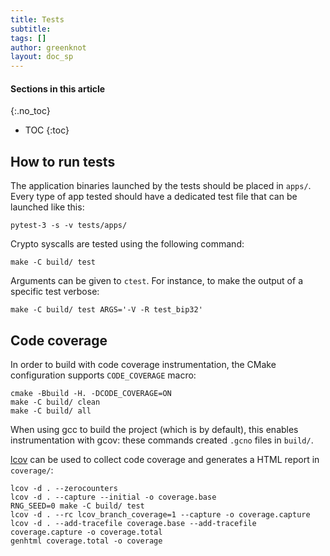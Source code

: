 ```yaml
---
title: Tests
subtitle:
tags: []
author: greenknot
layout: doc_sp
---
```


#### Sections in this article
{:.no_toc}
* TOC
{:toc}

## How to run tests

The application binaries launched by the tests should be placed in `apps/`.
Every type of app tested should have a dedicated test file that can be launched like this:

```console
pytest-3 -s -v tests/apps/
```

Crypto syscalls are tested using the following command:

```console
make -C build/ test
```

Arguments can be given to `ctest`. For instance, to make the output of a
specific test verbose:

```console
make -C build/ test ARGS='-V -R test_bip32'
```

## Code coverage

In order to build with code coverage instrumentation, the CMake configuration supports `CODE_COVERAGE` macro:
```console
cmake -Bbuild -H. -DCODE_COVERAGE=ON
make -C build/ clean
make -C build/ all
```

When using gcc to build the project (which is by default), this enables instrumentation with gcov: these commands created `.gcno` files in `build/`.

[lcov](http://ltp.sourceforge.net/coverage/lcov.php) can be used to collect code coverage and generates a HTML report in `coverage/`:
```console
lcov -d . --zerocounters
lcov -d . --capture --initial -o coverage.base
RNG_SEED=0 make -C build/ test
lcov -d . --rc lcov_branch_coverage=1 --capture -o coverage.capture
lcov -d . --add-tracefile coverage.base --add-tracefile coverage.capture -o coverage.total
genhtml coverage.total -o coverage
```
